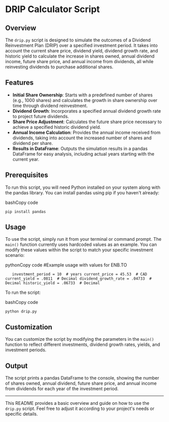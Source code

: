 # DRIP Calculator Script

## Overview

The `drip.py` script is designed to simulate the outcomes of a Dividend Reinvestment Plan (DRIP) over a specified investment period. It takes into account the current share price, dividend yield, dividend growth rate, and historic yield to calculate the increase in shares owned, annual dividend income, future share price, and annual income from dividends, all while reinvesting dividends to purchase additional shares.

## Features

-   **Initial Share Ownership**: Starts with a predefined number of shares (e.g., 1000 shares) and calculates the growth in share ownership over time through dividend reinvestment.
-   **Dividend Growth**: Incorporates a specified annual dividend growth rate to project future dividends.
-   **Share Price Adjustment**: Calculates the future share price necessary to achieve a specified historic dividend yield.
-   **Annual Income Calculation**: Provides the annual income received from dividends, taking into account the increased number of shares and dividend per share.
-   **Results in DataFrame**: Outputs the simulation results in a pandas DataFrame for easy analysis, including actual years starting with the current year.

## Prerequisites

To run this script, you will need Python installed on your system along with the pandas library. You can install pandas using pip if you haven't already:

bashCopy code

`pip install pandas` 

## Usage

To use the script, simply run it from your terminal or command prompt. The `main()` function currently uses hardcoded values as an example. You can modify these values within the script to match your specific investment scenario:

pythonCopy code
#Example usage with values for ENB.TO 

`   investment_period = 10  # years
    current_price = 45.53  # CAD
    current_yield = .0811  # Decimal
    dividend_growth_rate = .04733  # Decimal
    historic_yield = .06733  # Decimal` 

To run the script:

bashCopy code

`python drip.py` 

## Customization

You can customize the script by modifying the parameters in the `main()` function to reflect different investments, dividend growth rates, yields, and investment periods.

## Output

The script prints a pandas DataFrame to the console, showing the number of shares owned, annual dividend, future share price, and annual income from dividends for each year of the investment period.

----------

This README provides a basic overview and guide on how to use the `drip.py` script. Feel free to adjust it according to your project's needs or specific details.